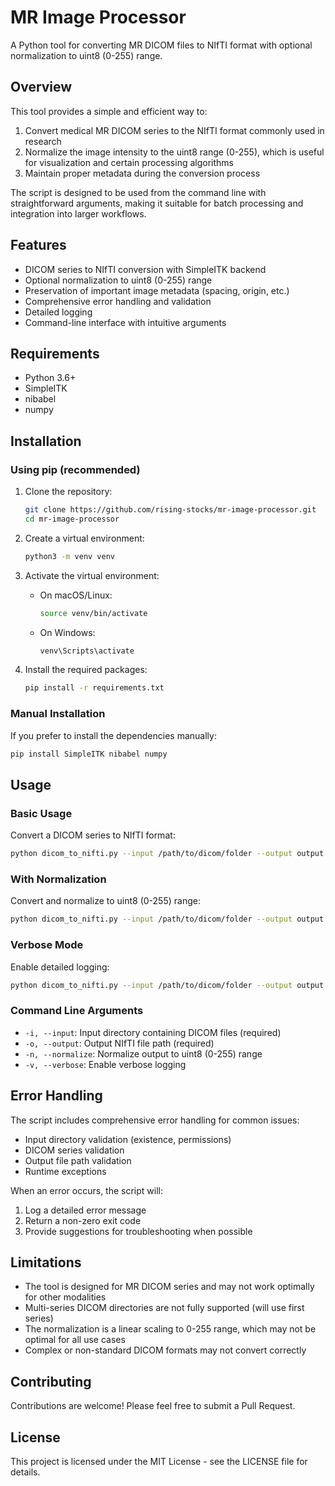 # MR Image Processor

A Python tool for converting MR DICOM files to NIfTI format with optional normalization to uint8 (0-255) range.

## Overview

This tool provides a simple and efficient way to:
1. Convert medical MR DICOM series to the NIfTI format commonly used in research
2. Normalize the image intensity to the uint8 range (0-255), which is useful for visualization and certain processing algorithms
3. Maintain proper metadata during the conversion process

The script is designed to be used from the command line with straightforward arguments, making it suitable for batch processing and integration into larger workflows.

## Features

- DICOM series to NIfTI conversion with SimpleITK backend
- Optional normalization to uint8 (0-255) range
- Preservation of important image metadata (spacing, origin, etc.)
- Comprehensive error handling and validation
- Detailed logging
- Command-line interface with intuitive arguments

## Requirements

- Python 3.6+
- SimpleITK
- nibabel
- numpy

## Installation

### Using pip (recommended)

1. Clone the repository:
   ```bash
   git clone https://github.com/rising-stocks/mr-image-processor.git
   cd mr-image-processor
   ```

2. Create a virtual environment:
   ```bash
   python3 -m venv venv
   ```

3. Activate the virtual environment:
   - On macOS/Linux:
     ```bash
     source venv/bin/activate
     ```
   - On Windows:
     ```bash
     venv\Scripts\activate
     ```

4. Install the required packages:
   ```bash
   pip install -r requirements.txt
   ```

### Manual Installation

If you prefer to install the dependencies manually:

```bash
pip install SimpleITK nibabel numpy
```

## Usage

### Basic Usage

Convert a DICOM series to NIfTI format:

```bash
python dicom_to_nifti.py --input /path/to/dicom/folder --output output.nii.gz
```

### With Normalization

Convert and normalize to uint8 (0-255) range:

```bash
python dicom_to_nifti.py --input /path/to/dicom/folder --output output.nii.gz --normalize
```

### Verbose Mode

Enable detailed logging:

```bash
python dicom_to_nifti.py --input /path/to/dicom/folder --output output.nii.gz --verbose
```

### Command Line Arguments

- `-i, --input`: Input directory containing DICOM files (required)
- `-o, --output`: Output NIfTI file path (required)
- `-n, --normalize`: Normalize output to uint8 (0-255) range
- `-v, --verbose`: Enable verbose logging

## Error Handling

The script includes comprehensive error handling for common issues:

- Input directory validation (existence, permissions)
- DICOM series validation
- Output file path validation
- Runtime exceptions

When an error occurs, the script will:
1. Log a detailed error message
2. Return a non-zero exit code
3. Provide suggestions for troubleshooting when possible

## Limitations

- The tool is designed for MR DICOM series and may not work optimally for other modalities
- Multi-series DICOM directories are not fully supported (will use first series)
- The normalization is a linear scaling to 0-255 range, which may not be optimal for all use cases
- Complex or non-standard DICOM formats may not convert correctly

## Contributing

Contributions are welcome! Please feel free to submit a Pull Request.

## License

This project is licensed under the MIT License - see the LICENSE file for details.

